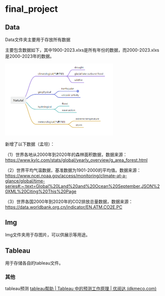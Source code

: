 # final_project

## Data 

Data文件夹主要用于存放所有数据

主要包含数据如下，其中1900-2023.xlxs是所有年份的数据，而2000-2023.xlxs是2000-2023年的数据。

<img src="./img/jiahao/1.png" style="zoom:50%;" />

新增了以下数据（孟坦）：

（1）世界各地从2000年到2020年的森林面积数据，数据来源：https://www.kylc.com/stats/global/yearly_overview/g_area_forest.html

（2）世界平均气温数据，基准数据为1901-2000的平均值。数据来源：https://www.ncei.noaa.gov/access/monitoring/climate-at-a-glance/global/time-series#:~:text=Global%20Land%20and%20Ocean%20September,JSON%20XML%20Citing%20This%20Page

（3）世界各国2000年到2020年的CO2排放总量数据，数据来源：https://data.worldbank.org.cn/indicator/EN.ATM.CO2E.PC

## Img

Img文件夹用于存图片，可以供展示等用途。



## Tableau

用于存储各自的tableau文件。





### 其他

tableau预测 [tableau帮助 | Tableau 中的预测工作原理 | 优阅达 (dkmeco.com)](https://www.dkmeco.com/community/help/tableau/desktop/52/936)

